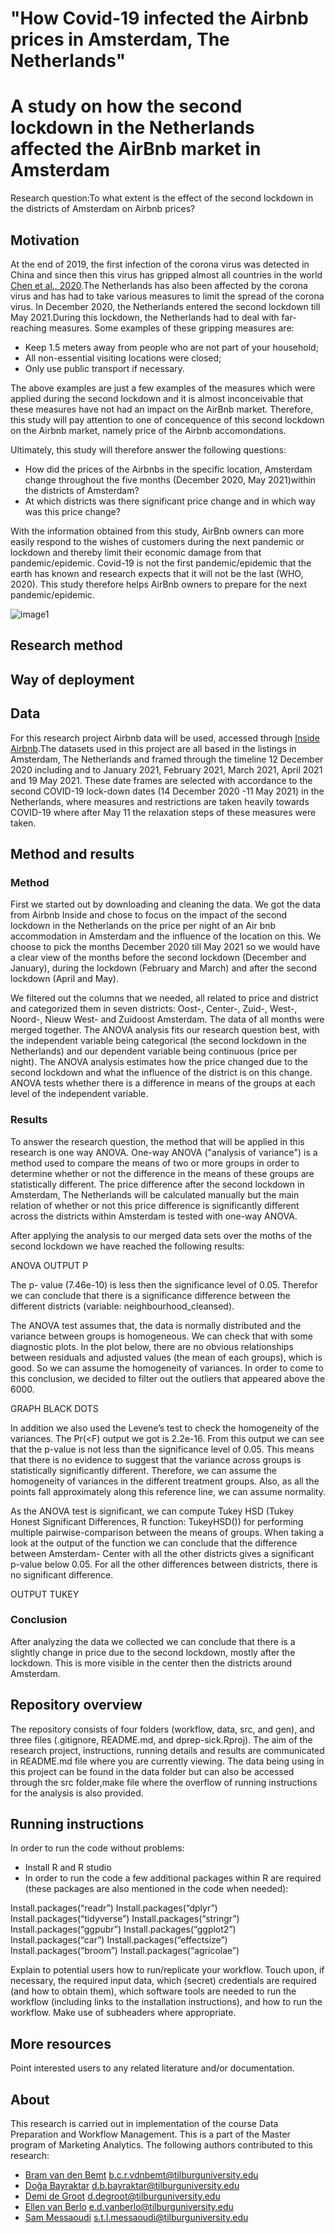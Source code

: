 


# "How Covid-19 infected the Airbnb prices in Amsterdam, The Netherlands"

# A study on how the second lockdown in the Netherlands affected the AirBnb market in Amsterdam


Research question:To what extent is the effect of the second lockdown in the districts of Amsterdam on Airbnb prices?

## Motivation
At the end of 2019, the first infection of the corona virus was detected in China and since then this virus has gripped almost all countries in the world [Chen et al., 2020](https://www.frontiersin.org/articles/10.3389/fcell.2020.00476/full).The Netherlands has also been affected by the corona virus and has had to take various measures to limit the spread of the corona virus. In December 2020, the Netherlands entered the second lockdown till May 2021.During this lockdown, the Netherlands had to deal with far-reaching measures.  Some examples of these gripping measures are:

* Keep 1.5 meters away from people who are not part of your household;
* All non-essential visiting locations were closed;
* Only use public transport if necessary.

The above examples are just a few examples of the measures which were applied during the second lockdown and it is almost inconceivable that these measures have not had an impact on the AirBnb market. Therefore, this study will pay attention to one of concequence of this second lockdown on the Airbnb market, namely price of the Airbnb accomondations.

Ultimately, this study will therefore answer the following questions:
* How did the prices of the Airbnbs in the specific location, Amsterdam change throughout the five months (December 2020, May 2021)within the districts of Amsterdam?
* At which districts was there significant price change and in which way was this price change?


With the information obtained from this study, AirBnb owners can more easily respond to the wishes of customers during the next pandemic or lockdown and thereby limit their economic damage from that pandemic/epidemic. Covid-19 is not the first pandemic/epidemic that the earth has known and research expects that it will not be the last (WHO, 2020). 
This study therefore helps AirBnb owners to prepare for the next pandemic/epidemic.

![image1](https://user-images.githubusercontent.com/89807582/136343144-d28c112a-9c36-4c83-8997-f9d549e1127f.jpg)




## Research method

## Way of deployment


## Data
For this research project Airbnb data will be used, accessed through [Inside Airbnb](http://insideairbnb.com/get-the-data.html).The datasets used in this project are all based in the listings in Amsterdam, The Netherlands and framed through the timeline 12 December 2020 including and to January 2021, February 2021, March 2021, April 2021 and 19 May 2021. These date frames are selected with accordance to the second COVID-19 lock-down dates (14 December 2020 -11 May 2021) in the Netherlands, where measures and restrictions are taken heavily towards COVID-19 where after May 11 the relaxation steps of these measures were taken.

## Method and results

### Method


First we started out by downloading and cleaning the data. We got the data from Airbnb Inside and chose to focus on the impact of the second lockdown in the Netherlands on the price per night of an Air bnb accommodation in Amsterdam and the influence of the location on this. We choose to pick the months December 2020 till May 2021 so we would have a clear view of the months before the second lockdown (December and January), during the lockdown (February and March) and after the second lockdown (April and May).  

We filtered out the columns that we needed, all related to price and district and categorized them in seven districts: Oost-, Center-, Zuid-, West-, Noord-, Nieuw West- and Zuidoost Amsterdam. The data of all months were merged together. The ANOVA analysis fits our research question best, with the independent variable being categorical (the second lockdown in the Netherlands) and our dependent variable being continuous (price per night). The ANOVA analysis estimates how the price changed due to the second lockdown and what the influence of the district is on this change. ANOVA tests whether there is a difference in means of the groups at each level of the independent variable. 

### Results

To answer the research question, the method that will be applied in this research is one way ANOVA. One-way ANOVA ("analysis of variance") is a method used to compare the means of two or more groups in order to determine whether or not the difference in the means of these groups are statistically different.
The price difference after the second lockdown in Amsterdam, The Netherlands will be calculated manually but the main relation of whether or not this price difference is significantly different across the districts within Amsterdam is tested with one-way ANOVA.

After applying the analysis to our merged data sets over the moths of the second lockdown we have reached the following results:

ANOVA OUTPUT P

The p- value (7.46e-10) is less then the significance level of 0.05. Therefor we can conclude that there is a significance difference between the different districts (variable: neighbourhood_cleansed).

The ANOVA test assumes that, the data is normally distributed and the variance between groups is homogeneous. We can check that with some diagnostic plots. In the plot below, there are no obvious relationships between residuals and adjusted values (the mean of each groups), which is good. So we can assume the homogeneity of variances. In order to come to this conclusion, we decided to filter out the outliers that appeared above the 6000.

GRAPH BLACK DOTS

In addition we also used the Levene’s test to check the homogeneity of the variances. The Pr(<F) output we got is 2.2e-16. From this output we can see that the p-value is not less than the significance level of 0.05. This means that there is no evidence to suggest that the variance across groups is statistically significantly different. Therefore, we can assume the homogeneity of variances in the different treatment groups. Also, as all the points fall approximately along this reference line, we can assume normality.

As the ANOVA test is significant, we can compute Tukey HSD (Tukey Honest Significant Differences, R function: TukeyHSD()) for performing multiple pairwise-comparison between the means of groups. When taking a look at the output of the function we can conclude that the difference between Amsterdam- Center with all the other districts gives a significant p-value below 0.05. For all the other differences between districts, there is no significant difference. 

OUTPUT TUKEY

### Conclusion

After analyzing the data we collected we can conclude that there is a slightly change in price due to the second lockdown, mostly after the lockdown. This is more visible in the center then the districts around Amsterdam. 


## Repository overview

The repository consists of four folders (workflow, data, src, and gen), and three files (.gitignore, README.md, and dprep-sick.Rproj). The aim of the research project, instructions, running details and results are communicated in README.md file where you are currently viewing. The data being using in this project can be found in the data folder but can also be accessed through the src folder,make file where the overflow of running instructions for the analysis is also provided. 

## Running instructions

In order to run the code without problems:
-	Install R and R studio
-	In order to run the code a few additional packages within R are required (these packages are also   mentioned in the code when needed):

Install.packages(“readr”)
Install.packages(“dplyr”)
Install.packages(“tidyverse”)
Install.packages(“stringr”)
Install.packages(“ggpubr”)
Install.packages(“ggplot2”)
Install.packages(“car”)
Install.packages(“effectsize”)
Install.packages(“broom”)
Install.packages(“agricolae”)

Explain to potential users how to run/replicate your workflow. Touch upon, if necessary, the required input data, which (secret) credentials are required (and how to obtain them), which software tools are needed to run the workflow (including links to the installation instructions), and how to run the workflow. Make use of subheaders where appropriate. 

## More resources

Point interested users to any related literature and/or documentation.

## About

This research is carried out in implementation of the course Data Preparation and Workflow Management. This is a part of the Master program of Marketing Analytics. The following authors contributed to this research:

- [Bram van den Bemt](https://github.com/bramvdbemt) b.c.r.vdnbemt@tilburguniversity.edu
- [Doğa Bayraktar](https://github.com/dogabayraktar) d.b.bayraktar@tilburguniversity.edu
- [Demi de Groot](https://github.com/Demidegroot) d.degroot@tilburguniversity.edu
- [Ellen van Berlo](https://github.com/EllenB1) e.d.vanberlo@tilburguniversity.edu
- [Sam Messaoudi](https://github.com/SamMes98) s.t.l.messaoudi@tilburguniversity.edu
